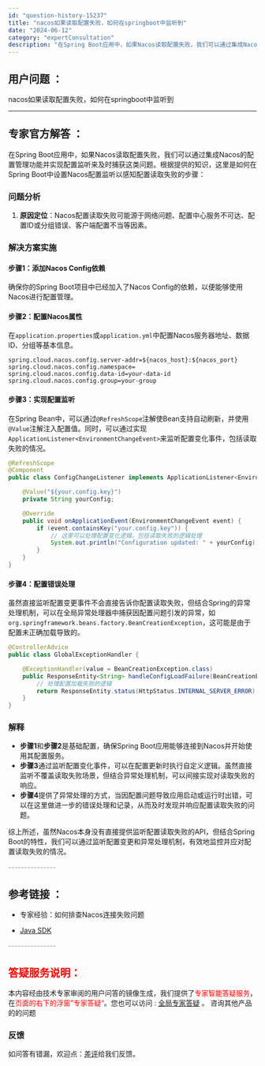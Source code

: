 ```yaml
---
id: "question-history-15237"
title: "nacos如果读取配置失败，如何在springboot中监听到"
date: "2024-06-12"
category: "expertConsultation"
description: "在Spring Boot应用中，如果Nacos读取配置失败，我们可以通过集成Nacos的配置管理功能并实现配置监听来及时捕获这类问题。根据提供的知识，这里是如何在Spring Boot中设置Nacos配置监听以感知配置读取失败的步骤：### 问题分析1. **原因定位**：Nacos配置读取失败可能"
---
```


## 用户问题 ： 
 nacos如果读取配置失败，如何在springboot中监听到  

---------------
## 专家官方解答 ：

在Spring Boot应用中，如果Nacos读取配置失败，我们可以通过集成Nacos的配置管理功能并实现配置监听来及时捕获这类问题。根据提供的知识，这里是如何在Spring Boot中设置Nacos配置监听以感知配置读取失败的步骤：

### 问题分析
1. **原因定位**：Nacos配置读取失败可能源于网络问题、配置中心服务不可达、配置ID或分组错误、客户端配置不当等因素。
   
### 解决方案实施
#### 步骤1：添加Nacos Config依赖
确保你的Spring Boot项目中已经加入了Nacos Config的依赖，以便能够使用Nacos进行配置管理。

#### 步骤2：配置Nacos属性
在`application.properties`或`application.yml`中配置Nacos服务器地址、数据ID、分组等基本信息。

```properties
spring.cloud.nacos.config.server-addr=${nacos_host}:${nacos_port}
spring.cloud.nacos.config.namespace=
spring.cloud.nacos.config.data-id=your-data-id
spring.cloud.nacos.config.group=your-group
```

#### 步骤3：实现配置监听
在Spring Bean中，可以通过`@RefreshScope`注解使Bean支持自动刷新，并使用`@Value`注解注入配置值。同时，可以通过实现`ApplicationListener<EnvironmentChangeEvent>`来监听配置变化事件，包括读取失败的情况。

```java
@RefreshScope
@Component
public class ConfigChangeListener implements ApplicationListener<EnvironmentChangeEvent> {

    @Value("${your.config.key}")
    private String yourConfig;

    @Override
    public void onApplicationEvent(EnvironmentChangeEvent event) {
        if (event.containsKey("your.config.key")) {
            // 这里可以处理配置变化逻辑，包括读取失败的逻辑处理
            System.out.println("Configuration updated: " + yourConfig);
        }
    }
}
```

#### 步骤4：配置错误处理
虽然直接监听配置变更事件不会直接告诉你配置读取失败，但结合Spring的异常处理机制，可以在全局异常处理器中捕获因配置问题引发的异常，如`org.springframework.beans.factory.BeanCreationException`，这可能是由于配置未正确加载导致的。

```java
@ControllerAdvice
public class GlobalExceptionHandler {

    @ExceptionHandler(value = BeanCreationException.class)
    public ResponseEntity<String> handleConfigLoadFailure(BeanCreationException ex) {
        // 处理配置加载失败的逻辑
        return ResponseEntity.status(HttpStatus.INTERNAL_SERVER_ERROR).body("Configuration loading failed: " + ex.getMessage());
    }
}
```

### 解释
- **步骤1**和**步骤2**是基础配置，确保Spring Boot应用能够连接到Nacos并开始使用其配置服务。
- **步骤3**通过监听配置变化事件，可以在配置更新时执行自定义逻辑。虽然直接监听不覆盖读取失败场景，但结合异常处理机制，可以间接实现对读取失败的响应。
- **步骤4**提供了异常处理的方式，当因配置问题导致应用启动或运行时出错，可以在这里做进一步的错误处理和记录，从而及时发现并响应配置读取失败的问题。

综上所述，虽然Nacos本身没有直接提供监听配置读取失败的API，但结合Spring Boot的特性，我们可以通过监听配置变更和异常处理机制，有效地监控并应对配置读取失败的情况。


<font color="#949494">---------------</font> 


## 参考链接 ：

* 专家经验：如何排查Nacos连接失败问题 
 
 * [Java SDK](https://nacos.io/docs/latest/guide/user/sdk)


 <font color="#949494">---------------</font> 
 


## <font color="#FF0000">答疑服务说明：</font> 

本内容经由技术专家审阅的用户问答的镜像生成，我们提供了<font color="#FF0000">专家智能答疑服务</font>，在<font color="#FF0000">页面的右下的浮窗”专家答疑“</font>。您也可以访问 : [全局专家答疑](https://answer.opensource.alibaba.com/docs/intro) 。 咨询其他产品的的问题

### 反馈
如问答有错漏，欢迎点：[差评](https://ai.nacos.io/user/feedbackByEnhancerGradePOJOID?enhancerGradePOJOId=15260)给我们反馈。
